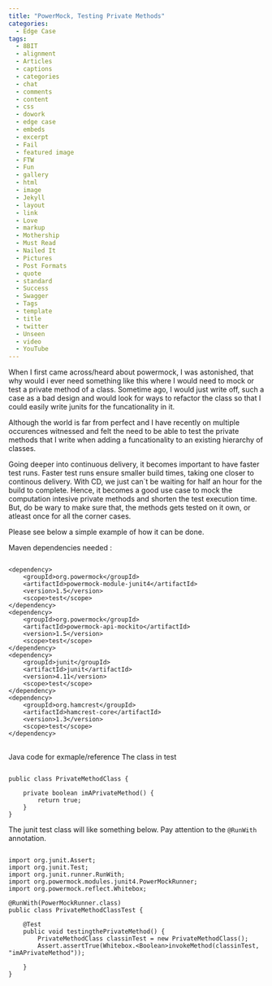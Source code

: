 ```yaml
---
title: "PowerMock, Testing Private Methods"
categories:
  - Edge Case
tags:
  - 8BIT
  - alignment
  - Articles
  - captions
  - categories
  - chat
  - comments
  - content
  - css
  - dowork
  - edge case
  - embeds
  - excerpt
  - Fail
  - featured image
  - FTW
  - Fun
  - gallery
  - html
  - image
  - Jekyll
  - layout
  - link
  - Love
  - markup
  - Mothership
  - Must Read
  - Nailed It
  - Pictures
  - Post Formats
  - quote
  - standard
  - Success
  - Swagger
  - Tags
  - template
  - title
  - twitter
  - Unseen
  - video
  - YouTube
---
```


When I first came across/heard about powermock, I was astonished, that why would i ever need something like this where I would need to mock or test a private method of a class. Sometime ago, I would just write off, such a case as a bad design and would look for ways to refactor the class so that I could easily write junits for the funcationality in it. 

Although the world is far from perfect and I have recently on multiple occurences witnessed and felt the need to be able to test the private methods that I write when adding a funcationality to an existing hierarchy of classes. 

Going deeper into continuous delivery, it becomes important to have faster test runs. Faster test runs ensure smaller build times, taking one closer to continous delivery. With CD, we just can`t be waiting for half an hour for the build to complete. Hence, it becomes a good use case to mock the computation intesive private methods and shorten the test execution time. But, do be wary to make sure that, the methods gets tested on it own, or atleast once for all the corner cases. 

Please see below a simple example of how it can be done. 

Maven dependencies needed :
<pre>
<code>
&lt;dependency&gt;
    &lt;groupId&gt;org.powermock&lt;/groupId&gt;
    &lt;artifactId&gt;powermock-module-junit4&lt;/artifactId&gt;
    &lt;version&gt;1.5&lt;/version&gt;
    &lt;scope&gt;test&lt;/scope&gt;                  
&lt;/dependency&gt;
&lt;dependency&gt;
    &lt;groupId&gt;org.powermock&lt;/groupId&gt;
    &lt;artifactId&gt;powermock-api-mockito&lt;/artifactId&gt;
    &lt;version&gt;1.5&lt;/version&gt;
    &lt;scope&gt;test&lt;/scope&gt;
&lt;/dependency&gt;  
&lt;dependency&gt;
    &lt;groupId&gt;junit&lt;/groupId&gt;
    &lt;artifactId&gt;junit&lt;/artifactId&gt;
    &lt;version&gt;4.11&lt;/version&gt;
    &lt;scope&gt;test&lt;/scope&gt;
&lt;/dependency&gt;
&lt;dependency&gt;
    &lt;groupId&gt;org.hamcrest&lt;/groupId&gt;
    &lt;artifactId&gt;hamcrest-core&lt;/artifactId&gt;
    &lt;version&gt;1.3&lt;/version&gt;
    &lt;scope&gt;test&lt;/scope&gt;
&lt;/dependency&gt;
</code>
</pre>

Java code for exmaple/reference
The class in test 
<pre><code>
public class PrivateMethodClass {

	private boolean imAPrivateMethod() {
	    return true;
	} 
} </code></pre>

The junit test class will like something below. Pay attention to the `@RunWith` annotation.

<pre><code>
import org.junit.Assert;
import org.junit.Test;
import org.junit.runner.RunWith;
import org.powermock.modules.junit4.PowerMockRunner;
import org.powermock.reflect.Whitebox;

@RunWith(PowerMockRunner.class)
public class PrivateMethodClassTest {

	@Test
	public void testingthePrivateMethod() {
    	PrivateMethodClass classinTest = new PrivateMethodClass();
    	Assert.assertTrue(Whitebox.&lt;Boolean&gt;invokeMethod(classinTest, "imAPrivateMethod"));

	} 
} 
</code></pre>
